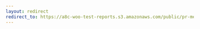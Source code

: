 ```yaml
---
layout: redirect
redirect_to: https://a8c-woo-test-reports.s3.amazonaws.com/public/pr-merge/37585/e2e/index.html
---
```

